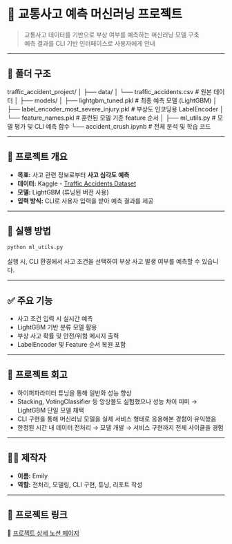 # 🚦 교통사고 예측 머신러닝 프로젝트

> 교통사고 데이터를 기반으로 부상 여부를 예측하는 머신러닝 모델 구축  
> 예측 결과를 CLI 기반 인터페이스로 사용자에게 안내

---

## 📁 폴더 구조

traffic_accident_project/ │ ├── data/ │ └── traffic_accidents.csv # 원본 데이터 │ ├── models/ │ ├── lightgbm_tuned.pkl # 최종 예측 모델 (LightGBM) │ ├── label_encoder_most_severe_injury.pkl # 부상도 인코딩용 LabelEncoder │ └── feature_names.pkl # 훈련된 모델 기준 feature 순서 │ ├── ml_utils.py # 모델 평가 및 CLI 예측 함수 └── accident_crush.ipynb # 전체 분석 및 학습 코드

---

## 🧠 프로젝트 개요

- **목표:** 사고 관련 정보로부터 **사고 심각도 예측**
- **데이터:** Kaggle - [Traffic Accidents Dataset](https://www.kaggle.com/datasets/oktayrdeki/traffic-accidents)
- **모델:** LightGBM (튜닝된 버전 사용)
- **입력 방식:** CLI로 사용자 입력을 받아 예측 결과를 제공

---

## 🔧 실행 방법

```bash
python ml_utils.py
```
실행 시, CLI 환경에서 사고 조건을 선택하여 부상 사고 발생 여부를 예측할 수 있습니다.

---

## ✅ 주요 기능

- 사고 조건 입력 시 실시간 예측
- LightGBM 기반 분류 모델 활용
- 부상 사고 확률 및 안전/위험 메시지 출력
- LabelEncoder 및 Feature 순서 복원 포함

---

## 📌 프로젝트 회고

- 하이퍼파라미터 튜닝을 통해 일반화 성능 향상
- Stacking, VotingClassifier 등 앙상블도 실험했으나 성능 차이 미미 → LightGBM 단일 모델 채택
- CLI 구현을 통해 머신러닝 모델을 실제 서비스 형태로 응용해본 경험이 유익했음
- 한정된 시간 내 데이터 전처리 → 모델 개발 → 서비스 구현까지 전체 사이클을 경험

---

## 👩‍💻 제작자

- **이름:** Emily  
- **역할:** 전처리, 모델링, CLI 구현, 튜닝, 리포트 작성

---

## 🔗 프로젝트 링크
🧾 [프로젝트 상세 노션 페이지](https://yeonghyekim.notion.site/1b9e2859370c80ce97e4cdd5dceeaf74?pvs=4)  